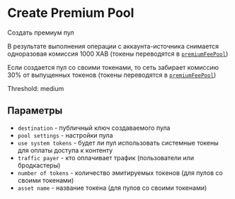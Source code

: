 # Create Premium Pool

Создать премиум пул

В результате выполнения операции с аккаунта-источника снимается одноразовая комиссия 1000 XAB (токены переводятся в [`premiumFeePool`][1])

Если создается пул со своими токенами, то сеть забирает комиссию 30% от выпущенных токенов (токены переводятся в [`premiumFeePool`][1])

Threshold: medium

## Параметры

- `destination` - публичный ключ создаваемого пула
- `pool settings` - настройки пула
- `use system tokens` - будет ли пул использовать системные токены для оплаты доступа к контенту
- `traffic payer` - кто оплачивает трафик (пользователи или бродкастеры)
- `number of tokens` - количество эмитируемых токенов (для пулов со своими токенами)
- `asset name` - название токена (для пулов со своими токенами)


[1]: ../glossary/system-pools.md#premiumfeepool